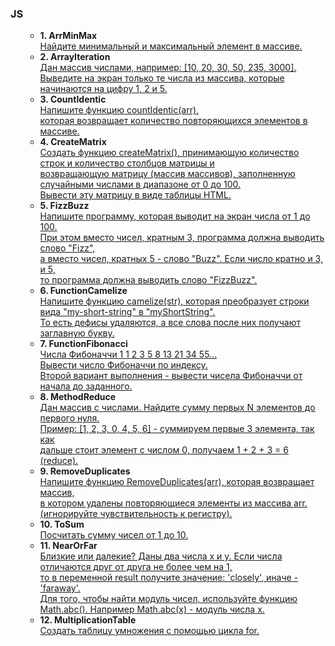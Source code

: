 <h3>JS</h3>

<ol>
    <ul>
        <li><strong>1. ArrMinMax</strong><br>
            <a href="/ArrMinMax/main.js">
                Найдите минимальный и максимальный элемент в массиве.<br>
            </a>
        </li>
        <li><strong>2. ArrayIteration</strong><br>
            <a href="/ArrayIteration/main.js">
                Дан массив числами, например: [10, 20, 30, 50, 235, 3000].<br> 
                Выведите на экран только те числа из массива, которые начинаются на цифру 1, 2 и 5.<br>
            </a>
        </li>
        <li><strong>3. CountIdentic</strong><br>
            <a href="/CountIdentic/main.js">
                Напишите функцию countIdentic(arr),<br> 
                которая возвращает количество повторяющихся элементов в массиве.<br>
            </a>
        </li>
        <li><strong>4. CreateMatrix</strong><br>
            <a href="/CreateMatrix/main.js">
                Создать функцию createMatrix(), принимающую количество строк и количество столбцов матрицы и<br>
                возвращающую матрицу (массив массивов), заполненную случайными числами в диапазоне от 0 до 100.<br>
                Вывести эту матрицу в виде таблицы HTML.<br>
            </a>
        </li>
        <li><strong>5. FizzBuzz</strong><br>
            <a href="/FizzBuzz/main.js">
                Напишите программу, которая выводит на экран числа от 1 до 100. <br>
                При этом вместо чисел, кратным 3, программа должна выводить слово "Fizz",<br> 
                а вместо чисел, кратных 5 - слово "Buzz". Если число кратно и 3, и 5,<br> 
                то программа должна выводить слово "FizzBuzz".<br>
            </a>
        </li>
        <li><strong>6. FunctionCamelize</strong><br>
            <a href="/FunctionCamelize/main.js">
                Напишите функцию camelize(str), которая преобразует строки вида "my-short-string" в "myShortString".<br>
                То есть дефисы удаляются, а все слова после них получают заглавную букву.<br>
            </a>
        </li>
        <li><strong>7. FunctionFibonacci</strong><br>
            <a href="/FunctionFibonacci/main.js">
                Числа Фибоначчи 1 1 2 3 5 8 13 21 34 55...<br>
                Вывести число Фибоначчи по индексу.<br>
                Второй вариант выполнения - вывести чисела Фибоначчи от начала до заданного.<br>
            </a>
        </li>
        <li><strong>8. MethodReduce</strong><br>
            <a href="/MethodReduce/main.js">
                Дан массив с числами. Найдите сумму первых N элементов до первого нуля.<br>
                Пример: [1, 2, 3, 0, 4, 5, 6] - суммируем первые 3 элемента, так как<br> 
                дальше стоит элемент с числом 0, получаем 1 + 2 + 3 = 6 (reduce).<br>
            </a>
        </li>
        <li><strong>9. RemoveDuplicates</strong><br>
            <a href="/RemoveDuplicates/main.js">
                Напишите функцию RemoveDuplicates(arr), которая возвращает массив,<br> 
                в котором удалены повторяющиеся элементы из массива arr.<br>
                (игнорируйте чувствительность к регистру).<br>
            </a>
        </li>
        <li><strong>10. ToSum</strong><br>
            <a href="/ToSum/main.js">
                Посчитать сумму чисел от 1 до 10.<br>
            </a>
        </li>
        <li><strong>11. NearOrFar</strong><br>
            <a href="/NearOrFar/main.js">
                Близкие или далекие? Даны два числа x и y. Если числа отличаются друг от друга не более чем на 1,<br> 
                то в переменной result получите значение: 'closely', иначе - 'faraway'.<br> 
                Для того, чтобы найти модуль чисел, используйте функцию<br> 
                Math.abc(). Например Math.abc(x) - модуль числа x.<br>
            </a>
        </li>
        <li><strong>12. MultiplicationTable</strong><br>
            <a href="/MultiplicationTable/main.js">
                Создать таблицу умножения с помощью цикла for.<br>
            </a>
        </li>
    </ul>
</ol>
